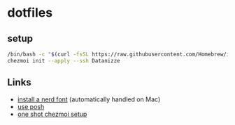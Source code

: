 # dotfiles

## setup

```bash
/bin/bash -c "$(curl -fsSL https://raw.githubusercontent.com/Homebrew/install/HEAD/install.sh)"
chezmoi init --apply --ssh Datanizze
```

## Links

- [install a nerd font](https://ohmyposh.dev/docs/installation/fonts) (automatically handled on Mac)
- [use posh](https://ohmyposh.dev/docs/installation/prompt)
- [one shot chezmoi setup](https://www.chezmoi.io/user-guide/daily-operations/#install-chezmoi-and-your-dotfiles-on-a-new-machine-with-a-single-command)
